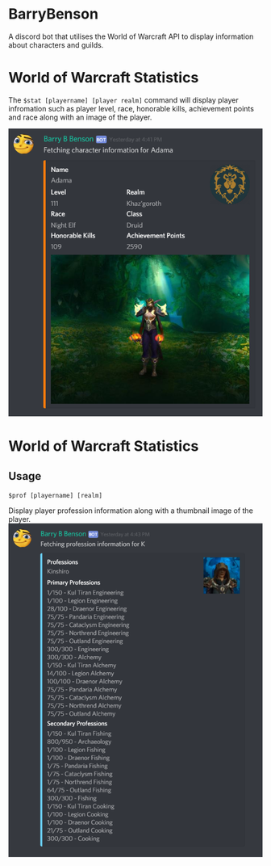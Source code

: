 # BarryBenson
A discord bot that utilises the World of Warcraft API to display information about characters and guilds. 

# World of Warcraft Statistics
The ```$stat [playername] [player realm]``` command will display player infromation such as player level, race, honorable kills, achievement points and race along with an image of the player.

![Example Image](images/STAT_EXAMPLE.png)

# World of Warcraft Statistics
## Usage
```
$prof [playername] [realm]
```
Display player profession information along with a thumbnail image of the player. 
![Example Image](images/PROF_EXAMPLE.PNG)
